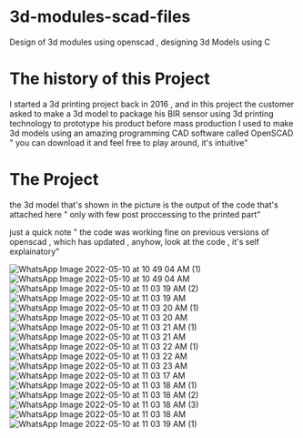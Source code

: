 # 3d-modules-scad-files
Design of 3d modules using openscad , designing 3d Models using C 

# The history of this Project
I started a 3d printing project back in 2016 , and in this project the customer asked to make a 3d model to package his BIR sensor using 3d printing technology to prototype his product before mass production
I used to make 3d models using an amazing programming CAD software called OpenSCAD " you can download it and feel free to play around, it's intuitive"

# The Project
the 3d model that's shown  in the picture is the output of the code that's attached here " only with few post proccessing to the printed part"

just a quick note " the code was working fine on previous versions of openscad , which has updated , anyhow, look at the code , it's self explainatory"

![WhatsApp Image 2022-05-10 at 10 49 04 AM (1)](https://user-images.githubusercontent.com/11809198/167591257-03c81c38-a244-4f5c-9009-41c15fd987e6.jpeg)
![WhatsApp Image 2022-05-10 at 10 49 04 AM](https://user-images.githubusercontent.com/11809198/167591268-af03d751-90a5-4047-8381-2167dd8c6321.jpeg)
![WhatsApp Image 2022-05-10 at 11 03 19 AM (2)](https://user-images.githubusercontent.com/11809198/167592459-a21df039-f5fa-4d41-bd10-2014c4e8b765.jpeg)
![WhatsApp Image 2022-05-10 at 11 03 19 AM](https://user-images.githubusercontent.com/11809198/167592467-31a8552c-f8f7-42e7-84b0-99dfce625fe4.jpeg)
![WhatsApp Image 2022-05-10 at 11 03 20 AM (1)](https://user-images.githubusercontent.com/11809198/167592472-1fa192f7-b26c-4a99-ac6d-57337554abed.jpeg)
![WhatsApp Image 2022-05-10 at 11 03 20 AM](https://user-images.githubusercontent.com/11809198/167592474-40f6694e-0d68-4e56-9418-6ec22b3d2811.jpeg)
![WhatsApp Image 2022-05-10 at 11 03 21 AM (1)](https://user-images.githubusercontent.com/11809198/167592477-fcc504b7-af66-4410-8913-a0d1f61c7a6d.jpeg)
![WhatsApp Image 2022-05-10 at 11 03 21 AM](https://user-images.githubusercontent.com/11809198/167592484-b4560dd4-d64b-4de1-9acb-a7394c46b310.jpeg)
![WhatsApp Image 2022-05-10 at 11 03 22 AM (1)](https://user-images.githubusercontent.com/11809198/167592487-90eb4c47-6596-49b2-9d86-017f48155601.jpeg)
![WhatsApp Image 2022-05-10 at 11 03 22 AM](https://user-images.githubusercontent.com/11809198/167592495-1a0136e8-dd11-4020-80bf-de88066a2e7c.jpeg)
![WhatsApp Image 2022-05-10 at 11 03 23 AM](https://user-images.githubusercontent.com/11809198/167592499-688116ab-5da2-4cb4-aeca-8a544a14d7ef.jpeg)
![WhatsApp Image 2022-05-10 at 11 03 17 AM](https://user-images.githubusercontent.com/11809198/167592507-829dc863-b599-46b4-a7f6-0c9a6c216c47.jpeg)
![WhatsApp Image 2022-05-10 at 11 03 18 AM (1)](https://user-images.githubusercontent.com/11809198/167592515-fda800d2-a0c4-47bb-a070-38344930483b.jpeg)
![WhatsApp Image 2022-05-10 at 11 03 18 AM (2)](https://user-images.githubusercontent.com/11809198/167592517-a054f043-6e18-4cd4-825a-b364f5e1a64d.jpeg)
![WhatsApp Image 2022-05-10 at 11 03 18 AM (3)](https://user-images.githubusercontent.com/11809198/167592521-ed94f7a4-6254-4c29-8fe4-393f6bcae859.jpeg)
![WhatsApp Image 2022-05-10 at 11 03 18 AM](https://user-images.githubusercontent.com/11809198/167592526-ac6cd0e4-115f-4356-b171-2d3c408676da.jpeg)
![WhatsApp Image 2022-05-10 at 11 03 19 AM (1)](https://user-images.githubusercontent.com/11809198/167592531-b975e471-e9ab-46d5-9d28-c241ac586be6.jpeg)
